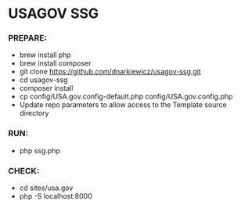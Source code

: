 # USAGOV SSG


### PREPARE:
* brew install php
* brew install composer
* git clone https://github.com/dnarkiewicz/usagov-ssg.git
* cd usagov-ssg
* composer install
* cp config/USA.gov.config-default.php config/USA.gov.config.php
* Update repo parameters to allow access to the Template source directory

### RUN:
* php ssg.php

### CHECK:
* cd sites/usa.gov
* php -S localhost:8000


